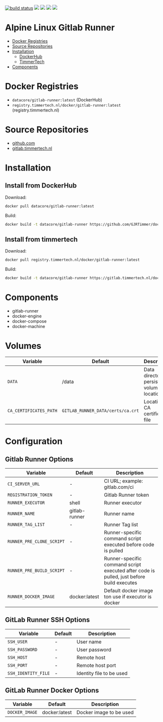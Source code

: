 [![build status](https://gitlab.timmertech.nl/docker/gitlab-runner/badges/master/build.svg)](https://gitlab.timmertech.nl/docker/gitlab-runner/commits/master)
[![](https://images.microbadger.com/badges/image/datacore/gitlab-runner.svg)](https://microbadger.com/images/datacore/gitlab-runner)
[![](https://images.microbadger.com/badges/version/datacore/gitlab-runner.svg)](https://microbadger.com/images/datacore/gitlab-runner)
[![](https://images.microbadger.com/badges/commit/datacore/gitlab-runner.svg)](https://microbadger.com/images/datacore/gitlab-runner)
[![](https://images.microbadger.com/badges/license/datacore/gitlab-runner.svg)](https://microbadger.com/images/datacore/gitlab-runner)

# Alpine Linux Gitlab Runner

- [Docker Registries](#docker-registries)
- [Source Repositories](#source-repositories)
- [Installation](#installation)
  - [DockerHub](#install-from-dockerhub)
  - [TimmerTech](#install-from-timmertech)
- [Components](#components)

# Docker Registries

 - ```datacore/gitlab-runner:latest``` (DockerHub)
 - ```registry.timmertech.nl/docker/gitlab-runner:latest``` (registry.timmertech.nl)


# Source Repositories

- [github.com](https://github.com/GJRTimmer/docker-gitlab-runner)
- [gitlab.timmertech.nl](https://gitlab.timmertech.nl/docker/gitlab-runner)


# Installation

## Install from DockerHub
Download:
```bash
docker pull datacore/gitlab-runner:latest
```

Build:
```bash
docker build -t datacore/gitlab-runner https://github.com/GJRTimmer/docker-gitlab-runner
```


## Install from timmertech

Download:
```bash
docker pull registry.timmertech.nl/docker/gitlab-runner:latest
```

Build:
```bash
docker build -t datacore/gitlab-runner https://gitlab.timmertech.nl/docker/gitlab-runner
```

# Components

 - gitlab-runner
 - docker-engine
 - docker-compose
 - docker-machine
 
# Volumes

| Variable | Default | Description |
|----------|---------|-------------|
| ```DATA``` | /data | Data directory, persistent volume location |
| ```CA_CERTIFICATES_PATH``` | ```GITLAB_RUNNER_DATA/certs/ca.crt``` | Location for CA certificate file |
 
# Configuration

## Gitlab Runner Options

| Variable | Default | Description |
|----------|---------|-------------|
| ```CI_SERVER_URL``` | - | CI URL; example: gitlab.com/ci |
| ```REGISTRATION_TOKEN``` | - | Gitlab Runner token |
| ```RUNNER_EXECUTOR``` | shell | Runner executor |
| ```RUNNER_NAME``` | gitlab-runner | Runner name |
| ```RUNNER_TAG_LIST``` | - | Runner Tag list |
| ```RUNNER_PRE_CLONE_SCRIPT``` | - | Runner-specific command script executed before code is pulled |
| ```RUNNER_PRE_BUILD_SCRIPT``` | - | Runner-specific command script executed after code is pulled, just before build executes |
| ```RUNNER_DOCKER_IMAGE``` | docker:latest | Default docker image ton use if executor is docker |

## GitLab Runner SSH Options

| Variable | Default | Description |
|----------|---------|-------------|
| ```SSH_USER``` | - | User name |
| ```SSH_PASSWORD``` | - | User password |
| ```SSH_HOST``` | - | Remote host |
| ```SSH_PORT``` | - | Remote host port |
| ```SSH_IDENTITY_FILE``` | - | Identity file to be used |

## GitLab Runner Docker Options

| Variable | Default | Description |
|----------|---------|-------------|
| ```DOCKER_IMAGE``` | docker:latest | Docker image to be used |
